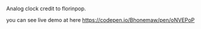 Analog clock credit to florinpop.

you can see live demo at here https://codepen.io/Bhonemaw/pen/oNVEPoP
